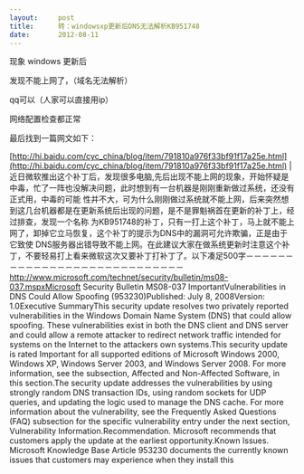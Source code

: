 ```yaml
---
layout:     post
title:      转：windowsxp更新后DNS无法解析KB951748
date:       2012-08-11
---
```

现象 windows 更新后

发现不能上网了，（域名无法解析）

qq可以（人家可以直接用ip）

网络配置检查都正常

最后找到一篇网文如下：

[http://hi.baidu.com/cyc_china/blog/item/791810a976f33bf91f17a25e.html](http://hi.baidu.com/cyc_china/blog/item/791810a976f33bf91f17a25e.html)
|        近日微软推出这个补丁后，发现很多电脑,先后出现不能上网的现象，开始怀疑是中毒，忙了一阵也没解决问题，此时想到有一台机器是刚刚重新做过系统，还没有正式用，中毒的可能 性并不大，可为什么刚刚做过系统就不能上网，后来突然想到这几台机器都是在更新系统后出现的问题，是不是罪魁祸首在更新的补丁上，经过排查，发现一个名称 为KB951748的补丁，只有一打上这个补丁，马上就不能上网了，卸掉它立马恢复，这个补丁的提示为DNS中的漏洞可允许欺骗，正是由于它致使 DNS服务器出错导致不能上网。在此建议大家在做系统更新时注意这个补丁，不要轻易打上看来微软这次又要补丁打补丁了。以下凑足500字－－－－－－－－－－－－－－－－－－－－－－－－－－－－http://www.microsoft.com/technet/security/bulletin/ms08-037.mspxMicrosoft Security Bulletin MS08-037  ImportantVulnerabilities in DNS Could Allow Spoofing (953230)Published: July 8, 2008Version: 1.0Executive SummaryThis security update resolves two privately reported vulnerabilities in the Windows Domain Name System (DNS) that could allow spoofing. These vulnerabilities exist in both the DNS client and DNS server and could allow a remote attacker to redirect network traffic intended for systems on the Internet to the attackers own systems.This security update is rated Important for all supported editions of Microsoft Windows 2000, Windows XP, Windows Server 2003, and Windows Server 2008. For more information, see the subsection, Affected and Non-Affected Software, in this section.The security update addresses the vulnerabilities by using strongly random DNS transaction IDs, using random sockets for UDP queries, and updating the logic used to manage the DNS cache. For more information about the vulnerability, see the Frequently Asked Questions (FAQ) subsection for the specific vulnerability entry under the next section, Vulnerability Information.Recommendation. Microsoft recommends that customers apply the update at the earliest opportunity.Known Issues. Microsoft Knowledge Base Article 953230 documents the currently known issues that customers may experience when they install this 
